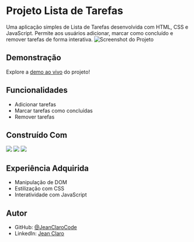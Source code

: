 # Projeto Lista de Tarefas

Uma aplicação simples de Lista de Tarefas desenvolvida com HTML, CSS e JavaScript. Permite aos usuários adicionar, marcar como concluído e remover tarefas de forma interativa.
![Screenshot do Projeto](https://media.licdn.com/dms/image/D4D22AQH0YuOBqx1OlQ/feedshare-shrink_800/0/1705373948661?e=1714003200&v=beta&t=VNBfmuK9N7mshES1V8CamR1vlRcT1nFq0AJVRsPI6Xs)
## Demonstração
Explore a [demo ao vivo](https://jeanclarocode.github.io/To-do-list-project/) do projeto!

## Funcionalidades
- Adicionar tarefas
- Marcar tarefas como concluídas
- Remover tarefas

## Construído Com
<div>
  <img src="https://img.shields.io/badge/HTML5-E34F26?style=for-the-badge&logo=html5&logoColor=white">
  <img src="https://img.shields.io/badge/CSS3-1572B6?style=for-the-badge&logo=css3&logoColor=white">
  <img src="https://img.shields.io/badge/JavaScript-F7DF1E?style=for-the-badge&logo=javascript&logoColor=black">
</div>

## Experiência Adquirida
- Manipulação de DOM
- Estilização com CSS
- Interatividade com JavaScript

## Autor
- GitHub: [@JeanClaroCode](https://github.com/JeanClaroCode)
- LinkedIn: [Jean Claro](https://www.linkedin.com/in/jeanclaro/)
